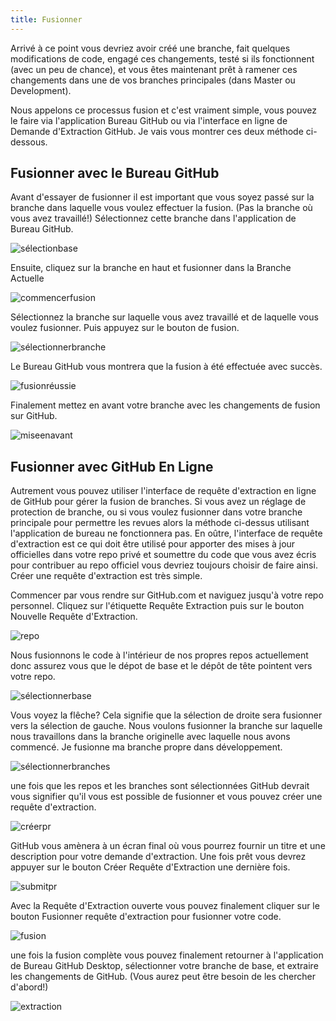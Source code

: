 ```yaml
---
title: Fusionner
---
```


Arrivé à ce point vous devriez avoir créé une branche, fait quelques modifications de code, engagé ces changements, testé si ils fonctionnent (avec un peu de chance), et vous êtes maintenant prêt à ramener ces changements dans une de vos branches principales (dans Master ou Development).

Nous appelons ce processus fusion et c'est vraiment simple, vous pouvez le faire via l'application Bureau GitHub ou via l'interface en ligne de Demande d'Extraction GitHub. Je vais vous montrer ces deux méthode ci-dessous.

## Fusionner avec le Bureau GitHub

Avant d'essayer de fusionner il est important que vous soyez passé sur la branche dans laquelle vous voulez effectuer la fusion. (Pas la branche où vous avez travaillé!) Sélectionnez cette branche dans l'application de Bureau GitHub.

![sélectionbase](https://www.ascensiongamedev.com/resources/filehost/193129a8fb4dd77d1eec2c29b2583df3.png)

Ensuite, cliquez sur la branche en haut et fusionner dans la Branche Actuelle

![commencerfusion](https://www.ascensiongamedev.com/resources/filehost/d22e9b7cbf41e3073217ad58a6597002.png)

Sélectionnez la branche sur laquelle vous avez travaillé et de laquelle vous voulez fusionner. Puis appuyez sur le bouton de fusion.

![sélectionnerbranche](https://www.ascensiongamedev.com/resources/filehost/cbb1f1c35f427e1025d4036032203f27.png)

Le Bureau GitHub vous montrera que la fusion à été effectuée avec succès.

![fusionréussie](https://www.ascensiongamedev.com/resources/filehost/55464e25d7bc626f09db13a49229474b.png)

Finalement mettez en avant votre branche avec les changements de fusion sur GitHub.

![miseenavant](https://www.ascensiongamedev.com/resources/filehost/d068a4be230a1b9dd5160cdec27854dd.png)

## Fusionner avec GitHub En Ligne

Autrement vous pouvez utiliser l'interface de requête d'extraction en ligne de GitHub pour gérer la fusion de branches. Si vous avez un réglage de protection de branche, ou si vous voulez fusionner dans votre branche principale pour permettre les revues alors la méthode ci-dessus utilisant l'application de bureau ne fonctionnera pas. En oûtre, l'interface de requête d'extraction est ce qui doit être utilisé pour apporter des mises à jour officielles dans votre repo privé et soumettre du code que vous avez écris pour contribuer au repo officiel vous devriez toujours choisir de faire ainsi. Créer une requête d'extraction est très simple.

Commencer par vous rendre sur GitHub.com et naviguez jusqu'à votre repo personnel. Cliquez sur l'étiquette Requête Extraction puis sur le bouton Nouvelle Requête d'Extraction.

![repo](https://www.ascensiongamedev.com/resources/filehost/c2325ab7d146e6c14c8ee0b8fd55126e.png)

Nous fusionnons le code à l'intérieur de nos propres repos actuellement donc assurez vous que le dépot de base et le dépôt de tête pointent vers votre repo.

![sélectionnerbase](https://www.ascensiongamedev.com/resources/filehost/233438cb778047f05be3123090091b91.png)

Vous voyez la flêche? Cela signifie que la sélection de droite sera fusionner vers la sélection de gauche. Nous voulons fusionner la branche sur laquelle nous travaillons dans la branche originelle avec laquelle nous avons commencé. Je fusionne ma branche propre dans développement.

![sélectionnerbranches](https://www.ascensiongamedev.com/resources/filehost/bd156fb7af53cdaf8d85815adc61a3d7.png)

une fois que les repos et les branches sont sélectionnées GitHub devrait vous signifier qu'il vous est possible de fusionner et vous pouvez créer une requête d'extraction.

![créerpr](https://www.ascensiongamedev.com/resources/filehost/ec2f2f1b96426a6cf319204c69d0d11f.png)

GitHub vous amènera à un écran final où vous pourrez fournir un titre et une description pour votre demande d'extraction. Une fois prêt vous devrez appuyer sur le bouton Créer Requête d'Extraction une dernière fois.

![submitpr](https://www.ascensiongamedev.com/resources/filehost/aad119f6989a96665daabbd920183621.png)

Avec la Requête d'Extraction ouverte vous pouvez finalement cliquer sur le bouton Fusionner requête d'extraction pour fusionner votre code.

![fusion](https://www.ascensiongamedev.com/resources/filehost/906da6cf3ccd473900c5b30c6768266f.png)

une fois la fusion complète vous pouvez finalement retourner à l'application de Bureau GitHub Desktop, sélectionner votre branche de base, et extraire les changements de GitHub. (Vous aurez peut être besoin de les chercher d'abord!)

![extraction](https://www.ascensiongamedev.com/resources/filehost/cfb1dc1b3d9c6cb5aef42d20eff0a3ed.png)
